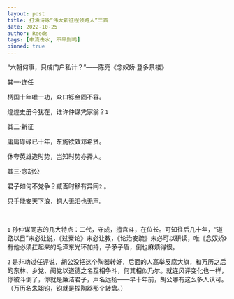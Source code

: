 ```yaml
---
layout: post
title: 打油诗咏“伟大新征程领路人”二首
date: 2022-10-25
author: Reeds
tags: [中流击水, 不平则鸣] 
pinned: true
---
```


“六朝何事，只成门户私计？”——陈亮《念奴娇·登多景楼》

<!--more-->

其一·连任

柄国十年唯一功，众口铄金固不容。

煌煌史册今犹在，谁许仲谋凭家翁？`1`

其二·新征

庸庸碌碌已十年，东施欲效邓希贤。

休夸英雄造时势，岂知时势亦择人。

其三·念胡公

君子如何不党争？臧否时移有异同`2` 。

只手能安天下浪，铜人无泪也无声。

<br>

`1` 孙仲谋同志的几大特点：二代，守成，擅宫斗，在位长。可知往后几十年，“道路以目”未必让说，《过秦论》未必让教，《论治安疏》未必可以研读，唯《念奴娇》有他必须扛起来的毛泽东光环加持，子矛子盾，倒也麻烦得很。

`2` 是非功过任评说，胡公没把这个陶器转好，后面的人高举反腐大旗，和万历之后的东林、乡党、阉党以道德之名互相争斗，何其相似乃尔。就连风评变化也一样，你被斗倒了，你就是廉洁君子，声名远扬——早十年前，胡公哪有这么多人认可。（万历名朱翊钧，钧就是捏陶器那个转盘。）